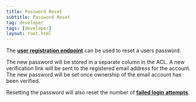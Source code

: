 ```yaml
---
title: Password Reset
subtitle: Password Reset
tag: developer
tags: [developer]
layout: root.html
---
```


The [**user registration endpoint**]() can be used to reset a users password.

The new password will be stored in a separate column in the ACL. A new verification link will be sent to the registered email address for the account. The new password will be set once ownership of the email account has been verified.

Resetting the password will also reset the number of [**failed login attempts**](../failed-login-attempts/).
